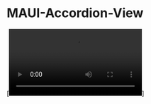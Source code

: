 # MAUI-Accordion-View



[![Example Video](https://user-images.githubusercontent.com/41776940/185369350-17d3cdff-df04-45aa-8012-e1b481542e59.mp4)]

